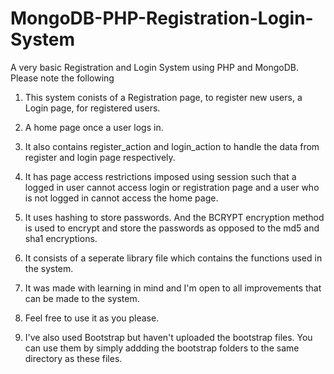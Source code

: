 # MongoDB-PHP-Registration-Login-System
A very basic Registration and Login System using PHP and MongoDB.
Please note the following

1. This system conists of a Registration page, to register new users, a Login page, for registered users.

2. A home page once a user logs in. 

3. It also contains register_action and login_action to handle the data from register and login page respectively. 

4. It has page access restrictions imposed using session such that a logged in user cannot access login or registration page and a user who is not logged in cannot access the home page. 

5. It uses hashing to store passwords. And the BCRYPT encryption method is used to encrypt and store the passwords as opposed to the md5 and sha1 encryptions. 

6. It consists of a seperate library file which contains the functions used in the system. 

7. It was made with learning in mind and I'm open to all improvements that can be made to the system. 

8. Feel free to use it as you please.

9. I've also used Bootstrap but haven't uploaded the bootstrap files. You can use them by simply addding the bootstrap folders to the same directory as these files. 

